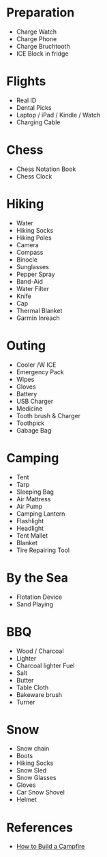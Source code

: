 # Preparation
* Charge Watch
* Charge Phone
* Charge Bruchtooth
* ICE Block in fridge

# Flights
* Real ID
* Dental Picks
* Laptop / iPad / Kindle / Watch
* Charging Cable

# Chess
* Chess Notation Book
* Chess Clock

# Hiking
* Water
* Hiking Socks
* Hiking Poles
* Camera
* Compass
* Binocle
* Sunglasses
* Pepper Spray
* Band-Aid
* Water Filter
* Knife
* Cap
* Thermal Blanket
* Garmin Inreach

# Outing
* Cooler /W ICE
* Emergency Pack
* Wipes
* Gloves
* Battery
* USB Charger
* Medicine
* Tooth brush & Charger
* Toothpick
* Gabage Bag

# Camping
* Tent
* Tarp
* Sleeping Bag
* Air Mattress
* Air Pump
* Camping Lantern
* Flashlight
* Headlight
* Tent Mallet
* Blanket
* Tire Repairing Tool


# By the Sea
* Flotation Device
* Sand Playing

# BBQ
* Wood / Charcoal
* Lighter
* Charcoal lighter Fuel
* Salt
* Butter
* Table Cloth
* Bakeware brush
* Turner

# Snow
* Snow chain
* Boots
* Hiking Socks
* Snow Sled
* Snow Glasses
* Gloves
* Car Snow Shovel
* Helmet

# References
* [How to Build a Campfire](https://www.rei.com/learn/expert-advice/campfire-basics.html)
